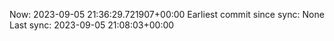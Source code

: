 Now: 2023-09-05 21:36:29.721907+00:00 Earliest commit since sync: None Last sync: 2023-09-05 21:08:03+00:00
